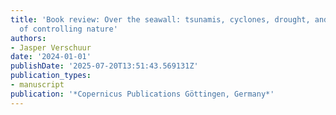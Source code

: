 ```yaml
---
title: 'Book review: Over the seawall: tsunamis, cyclones, drought, and the delusion
  of controlling nature'
authors:
- Jasper Verschuur
date: '2024-01-01'
publishDate: '2025-07-20T13:51:43.569131Z'
publication_types:
- manuscript
publication: '*Copernicus Publications Göttingen, Germany*'
---
```

